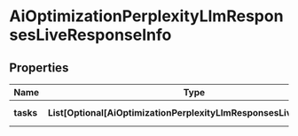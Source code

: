 # AiOptimizationPerplexityLlmResponsesLiveResponseInfo


## Properties

| Name | Type | Description | Notes |
|------------ | ------------- | ------------- | -------------|
**tasks** | **List[Optional[AiOptimizationPerplexityLlmResponsesLiveTaskInfo]]** | array of tasks |[optional]|